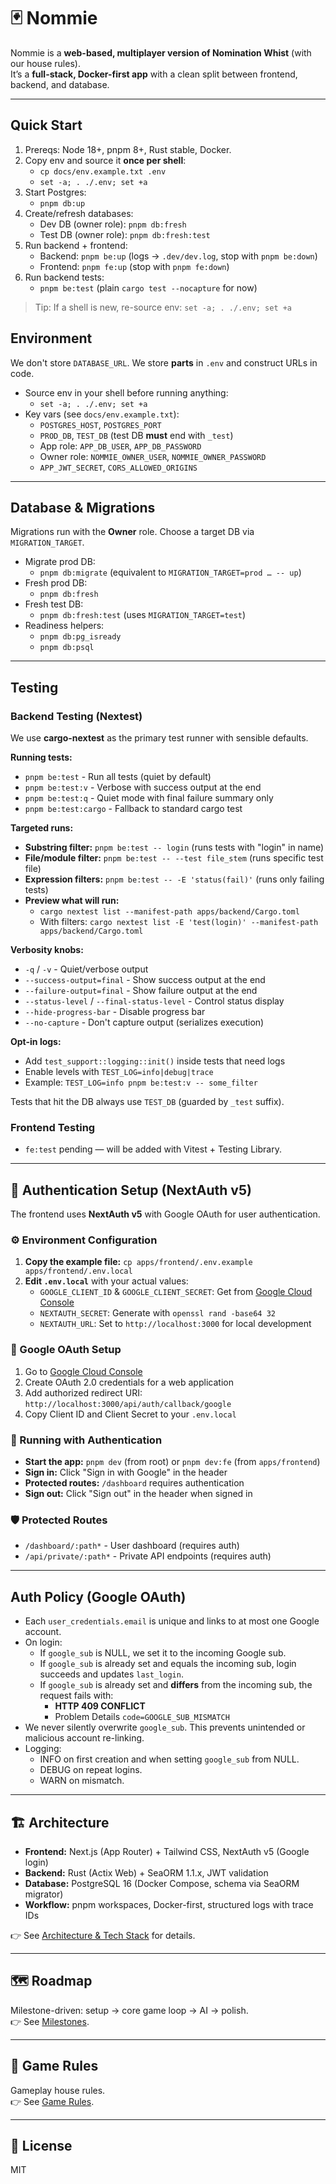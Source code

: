 # 🃏 Nommie

Nommie is a **web-based, multiplayer version of Nomination Whist** (with our house rules).  
It’s a **full-stack, Docker-first app** with a clean split between frontend, backend, and database.

---

## Quick Start

1. Prereqs: Node 18+, pnpm 8+, Rust stable, Docker.
2. Copy env and source it **once per shell**:
   - `cp docs/env.example.txt .env`
   - `set -a; . ./.env; set +a`
3. Start Postgres:
   - `pnpm db:up`
4. Create/refresh databases:
   - Dev DB (owner role): `pnpm db:fresh`
   - Test DB (owner role): `pnpm db:fresh:test`
5. Run backend + frontend:
   - Backend: `pnpm be:up` (logs → `.dev/dev.log`, stop with `pnpm be:down`)
   - Frontend: `pnpm fe:up` (stop with `pnpm fe:down`)
6. Run backend tests:
   - `pnpm be:test` (plain `cargo test --nocapture` for now)

> Tip: If a shell is new, re-source env: `set -a; . ./.env; set +a`

## Environment

We don't store `DATABASE_URL`. We store **parts** in `.env` and construct URLs in code.

- Source env in your shell before running anything:
  - `set -a; . ./.env; set +a`
- Key vars (see `docs/env.example.txt`):
  - `POSTGRES_HOST`, `POSTGRES_PORT`
  - `PROD_DB`, `TEST_DB` (test DB **must** end with `_test`)
  - App role: `APP_DB_USER`, `APP_DB_PASSWORD`
  - Owner role: `NOMMIE_OWNER_USER`, `NOMMIE_OWNER_PASSWORD`
  - `APP_JWT_SECRET`, `CORS_ALLOWED_ORIGINS`

---

## Database & Migrations

Migrations run with the **Owner** role. Choose a target DB via `MIGRATION_TARGET`.

- Migrate prod DB:
  - `pnpm db:migrate`  (equivalent to `MIGRATION_TARGET=prod … -- up`)
- Fresh prod DB:
  - `pnpm db:fresh`
- Fresh test DB:
  - `pnpm db:fresh:test` (uses `MIGRATION_TARGET=test`)
- Readiness helpers:
  - `pnpm db:pg_isready`
  - `pnpm db:psql`

---

## Testing

### Backend Testing (Nextest)

We use **cargo-nextest** as the primary test runner with sensible defaults.

**Running tests:**
- `pnpm be:test` - Run all tests (quiet by default)
- `pnpm be:test:v` - Verbose with success output at the end
- `pnpm be:test:q` - Quiet mode with final failure summary only
- `pnpm be:test:cargo` - Fallback to standard cargo test

**Targeted runs:**
- **Substring filter:** `pnpm be:test -- login` (runs tests with "login" in name)
- **File/module filter:** `pnpm be:test -- --test file_stem` (runs specific test file)
- **Expression filters:** `pnpm be:test -- -E 'status(fail)'` (runs only failing tests)
- **Preview what will run:**
  - `cargo nextest list --manifest-path apps/backend/Cargo.toml`
  - With filters: `cargo nextest list -E 'test(login)' --manifest-path apps/backend/Cargo.toml`

**Verbosity knobs:**
- `-q` / `-v` - Quiet/verbose output
- `--success-output=final` - Show success output at the end
- `--failure-output=final` - Show failure output at the end
- `--status-level` / `--final-status-level` - Control status display
- `--hide-progress-bar` - Disable progress bar
- `--no-capture` - Don't capture output (serializes execution)

**Opt-in logs:**
- Add `test_support::logging::init()` inside tests that need logs
- Enable levels with `TEST_LOG=info|debug|trace`
- Example: `TEST_LOG=info pnpm be:test:v -- some_filter`

Tests that hit the DB always use `TEST_DB` (guarded by `_test` suffix).

### Frontend Testing
- `fe:test` pending — will be added with Vitest + Testing Library.

---

## 🔐 Authentication Setup (NextAuth v5)

The frontend uses **NextAuth v5** with Google OAuth for user authentication.

### ⚙️ Environment Configuration
1. **Copy the example file:** `cp apps/frontend/.env.example apps/frontend/.env.local`
2. **Edit `.env.local`** with your actual values:
   - `GOOGLE_CLIENT_ID` & `GOOGLE_CLIENT_SECRET`: Get from [Google Cloud Console](https://console.cloud.google.com/apis/credentials)
   - `NEXTAUTH_SECRET`: Generate with `openssl rand -base64 32`
   - `NEXTAUTH_URL`: Set to `http://localhost:3000` for local development

### 🔑 Google OAuth Setup
1. Go to [Google Cloud Console](https://console.cloud.google.com/apis/credentials)
2. Create OAuth 2.0 credentials for a web application
3. Add authorized redirect URI: `http://localhost:3000/api/auth/callback/google`
4. Copy Client ID and Client Secret to your `.env.local`

### 🚀 Running with Authentication
- **Start the app:** `pnpm dev` (from root) or `pnpm dev:fe` (from `apps/frontend`)
- **Sign in:** Click "Sign in with Google" in the header
- **Protected routes:** `/dashboard` requires authentication
- **Sign out:** Click "Sign out" in the header when signed in

### 🛡️ Protected Routes
- `/dashboard/:path*` - User dashboard (requires auth)
- `/api/private/:path*` - Private API endpoints (requires auth)

---

## Auth Policy (Google OAuth)

- Each `user_credentials.email` is unique and links to at most one Google account.
- On login:
  - If `google_sub` is NULL, we set it to the incoming Google sub.
  - If `google_sub` is already set and equals the incoming sub, login succeeds and updates `last_login`.
  - If `google_sub` is already set and **differs** from the incoming sub, the request fails with:
    - **HTTP 409 CONFLICT**
    - Problem Details `code=GOOGLE_SUB_MISMATCH`
- We never silently overwrite `google_sub`. This prevents unintended or malicious account re-linking.
- Logging:
  - INFO on first creation and when setting `google_sub` from NULL.
  - DEBUG on repeat logins.
  - WARN on mismatch.

---

## 🏗️ Architecture
- **Frontend:** Next.js (App Router) + Tailwind CSS, NextAuth v5 (Google login)  
- **Backend:** Rust (Actix Web) + SeaORM 1.1.x, JWT validation  
- **Database:** PostgreSQL 16 (Docker Compose, schema via SeaORM migrator)  
- **Workflow:** pnpm workspaces, Docker-first, structured logs with trace IDs  

👉 See [Architecture & Tech Stack](docs/architecture.md) for details.

---

## 🗺️ Roadmap
Milestone-driven: setup → core game loop → AI → polish.  
👉 See [Milestones](docs/milestones.md).

---

## 🎲 Game Rules
Gameplay house rules.  
👉 See [Game Rules](docs/game-rules.md).

---

## 📜 License
MIT
